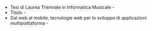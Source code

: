 - Tesi di Laurea Triennale in Informatica Musicale -
- Titolo -
- Dal web al mobile, tecnologie web per lo sviluppo di applicazioni multipiattaforma -
